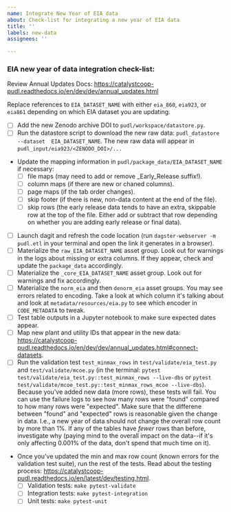 ```yaml
---
name: Integrate New Year of EIA data
about: Check-list for integrating a new year of EIA data
title: ''
labels: new-data
assignees: ''

---
```


### EIA new year of data integration check-list:

Review Annual Updates Docs: https://catalystcoop-pudl.readthedocs.io/en/dev/dev/annual_updates.html

Replace references to `EIA_DATASET_NAME` with either `eia_860`, `eia923`, or `eia861` 
depending on which EIA dataset you are updating.

- [ ] Add the new Zenodo archive DOI to `pudl/workspace/datastore.py`.
- [ ] Run the datastore script to download the new raw data: `pudl_datastore --dataset 
EIA_DATASET_NAME`. The new raw data will appear in `pudl_input/eia923/<ZENODO_DOI>/...`
- Update the mapping information in `pudl/package_data/EIA_DATASET_NAME` if 
necessary:
     - [ ] file maps (may need to add or remove _Early_Release suffix!).
     - [ ] column maps (if there are new or chaned columns).
     - [ ] page maps (if the tab order changes).
     - [ ] skip footer (if there is new, non-data content at the end of the file).
     - [ ] skip rows (the early release data tends to have an extra, skippable row at 
     the top of the file. Either add or subtract that row depending on whether you are
     adding early release or final data).
- [ ] Launch dagit and refresh the code location (run `dagster-webserver -m pudl.etl`
in your terminal and open the link it generates in a browser).
- [ ] Materialize the `raw_EIA_DATASET_NAME` asset group. Look out for warnings in the 
logs about missing or extra columns. If they appear, check and update the `package_data` 
accordingly.
- [ ] Materialize the `_core_EIA_DATASET_NAME` asset group. Look out for warnings and 
fix accordingly.
- [ ] Materialize the `norm_eia` and then `denorm_eia` asset groups. You may see errors 
related to encoding. Take a look at which column it's talking about and look at 
`metadata/resources/eia.py` to see which encoder in `CODE_METADATA` to tweak.
- [ ] Test table outputs in a Jupyter notebook to make sure expected dates appear.
- [ ] Map new plant and utility IDs that appear in the new data: https://catalystcoop-pudl.readthedocs.io/en/dev/dev/annual_updates.html#connect-datasets.
- [ ] Run the validation test `test_minmax_rows` in `test/validate/eia_test.py` and 
`test/validate/mcoe.py` (in the terminal: `pytest test/validate/eia_test.py::test_minmax_rows --live-dbs` or `pytest test/validate/mcoe_test.py::test_minmax_rows_mcoe --live-dbs`).
Because you've added new data (more rows), these tests will fail. You can use the
failure logs to see how many rows were "found" compared to how many rows were 
"expected". Make sure that the differene between "found" and "expected" rows is
reasonable given the change in data. I.e., a new year of data should not change the 
overall row count by more than 1%. If any of the tables have _fewer_ rows than before, investigate why (paying mind to the overall impact on the data--if it's only affecting 
0.001% of the data, don't spend that much time on it).
- Once you've updated the min and max row count (known errors for the validation 
test suite), run the rest of the tests. Read about the testing process: https://catalystcoop-pudl.readthedocs.io/en/latest/dev/testing.html.
    - [ ] Validation tests: `make pytest-validate`
    - [ ] Integration tests: `make pytest-integration`
    - [ ] Unit tests: `make pytest-unit`